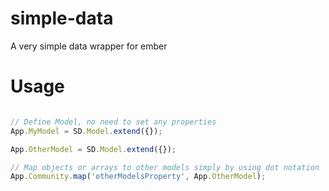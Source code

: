 simple-data
===========

A very simple data wrapper for ember


Usage
=====

```javascript

// Define Model, no need to set any properties
App.MyModel = SD.Model.extend({});

App.OtherModel = SD.Model.extend({});

// Map objects or arrays to other models simply by using dot notation
App.Community.map('otherModelsProperty', App.OtherModel);

```